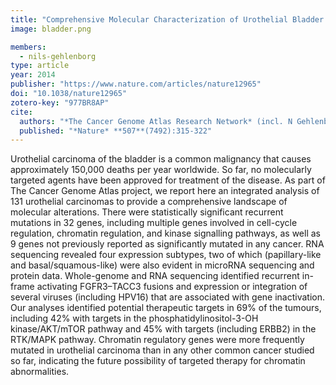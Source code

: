 ```yaml
---
title: "Comprehensive Molecular Characterization of Urothelial Bladder Carcinoma"
image: bladder.png

members:
  - nils-gehlenborg
type: article
year: 2014
publisher: "https://www.nature.com/articles/nature12965"
doi: "10.1038/nature12965"
zotero-key: "977BR8AP"
cite:
  authors: "*The Cancer Genome Atlas Research Network* (incl. N Gehlenborg)"
  published: "*Nature* **507**(7492):315-322"
---
```

Urothelial carcinoma of the bladder is a common malignancy that causes approximately 150,000 deaths per year worldwide. So far, no molecularly targeted agents have been approved for treatment of the disease. As part of The Cancer Genome Atlas project, we report here an integrated analysis of 131 urothelial carcinomas to provide a comprehensive landscape of molecular alterations. There were statistically significant recurrent mutations in 32 genes, including multiple genes involved in cell-cycle regulation, chromatin regulation, and kinase signalling pathways, as well as 9 genes not previously reported as significantly mutated in any cancer. RNA sequencing revealed four expression subtypes, two of which (papillary-like and basal/squamous-like) were also evident in microRNA sequencing and protein data. Whole-genome and RNA sequencing identified recurrent in-frame activating FGFR3–TACC3 fusions and expression or integration of several viruses (including HPV16) that are associated with gene inactivation. Our analyses identified potential therapeutic targets in 69% of the tumours, including 42% with targets in the phosphatidylinositol-3-OH kinase/AKT/mTOR pathway and 45% with targets (including ERBB2) in the RTK/MAPK pathway. Chromatin regulatory genes were more frequently mutated in urothelial carcinoma than in any other common cancer studied so far, indicating the future possibility of targeted therapy for chromatin abnormalities.